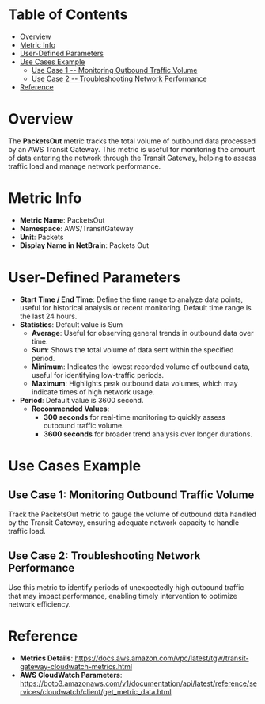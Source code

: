 # Table of Contents
- [Overview](#overview)
- [Metric Info](#metric-info)
- [User-Defined Parameters](#user-defined-parameters)
- [Use Cases Example](#example)
    - [Use Case 1 -- Monitoring Outbound Traffic Volume](#example-1) 
    - [Use Case 2 -- Troubleshooting Network Performance](#example-2)
- [Reference](#reference)

# Overview <a name="overview"></a>
The <b>PacketsOut</b> metric tracks the total volume of outbound data processed by an AWS Transit Gateway. This metric is useful for monitoring the amount of data entering the network through the Transit Gateway, helping to assess traffic load and manage network performance.


# Metric Info <a name="metric-info"></a>
* <b>Metric Name</b>: PacketsOut
* <b>Namespace</b>: AWS/TransitGateway
* <b>Unit</b>: Packets
* <b>Display Name in NetBrain</b>: Packets Out

# User-Defined Parameters <a name="user-defined-parameters"></a>
* <b>Start Time / End Time</b>: Define the time range to analyze data points, useful for historical analysis or recent monitoring. Default time range is the last 24 hours.
* <b>Statistics</b>: Default value is Sum
  * <b>Average</b>: Useful for observing general trends in outbound data over time.
  * <b>Sum</b>: Shows the total volume of data sent within the specified period.
  * <b>Minimum</b>: Indicates the lowest recorded volume of outbound data, useful for identifying low-traffic periods.
  * <b>Maximum</b>: Highlights peak outbound data volumes, which may indicate times of high network usage.
* <b>Period</b>: Default value is 3600 second.
  * <b>Recommended Values</b>:
    * <b>300 seconds</b> for real-time monitoring to quickly assess outbound traffic volume.
    * <b>3600 seconds</b> for broader trend analysis over longer durations.

# Use Cases Example <a name="example"></a>
## Use Case 1: Monitoring Outbound Traffic Volume <a name="example-1"></a>
Track the PacketsOut metric to gauge the volume of outbound data handled by the Transit Gateway, ensuring adequate network capacity to handle traffic load.

## Use Case 2: Troubleshooting Network Performance <a name="example-2"></a>
Use this metric to identify periods of unexpectedly high outbound traffic that may impact performance, enabling timely intervention to optimize network efficiency.


# Reference <a name="reference"></a>
* <b>Metrics Details</b>: https://docs.aws.amazon.com/vpc/latest/tgw/transit-gateway-cloudwatch-metrics.html
* <b>AWS CloudWatch Parameters</b>: https://boto3.amazonaws.com/v1/documentation/api/latest/reference/services/cloudwatch/client/get_metric_data.html